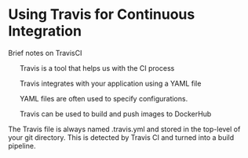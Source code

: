 # Using Travis for Continuous Integration
Brief notes on TravisCI
<ul>Travis is a tool that helps us with the CI process</ul>
<ul>Travis integrates with your application using a YAML file</ul>
<ul>YAML files are often used to specify configurations.</ul>
<ul>Travis can be used to build and push images to DockerHub</ul>

The Travis file is always named .travis.yml and stored in the top-level of your git directory. This is detected by Travis CI and turned into a build pipeline.
